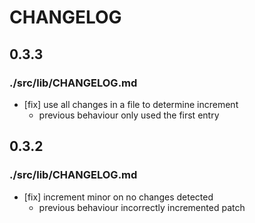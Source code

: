 # CHANGELOG

## 0.3.3

### ./src/lib/CHANGELOG.md

* [fix] use all changes in a file to determine increment
  * previous behaviour only used the first entry

## 0.3.2

### ./src/lib/CHANGELOG.md

* [fix] increment minor on no changes detected
  * previous behaviour incorrectly incremented patch

